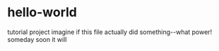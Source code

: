 # hello-world
tutorial project
imagine if this file actually did something--what power!
someday soon it will
